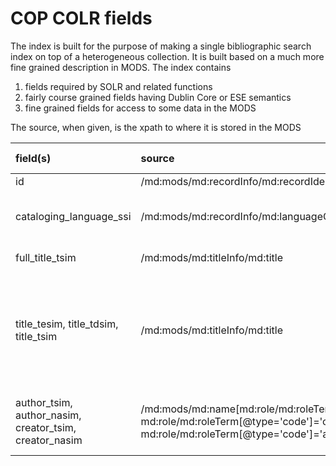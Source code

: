 # COP COLR fields

The index is built for the purpose of making a single bibliographic search index on top of a heterogeneous collection.
It is built based on a much more fine grained description in MODS.
The index contains 

1. fields required by SOLR and related functions
2. fairly course grained fields having Dublin Core or ESE semantics
3. fine grained fields for access to some data in the MODS

The source, when given, is the xpath to where it is stored in the MODS

| field(s) | source | value examples | semantics | purpose |
|:---------|:-------|:----------|:--------|:--------|
| id | /md:mods/md:recordInfo/md:recordIdentifier |
| cataloging_language_ssi | /md:mods/md:recordInfo/md:languageOfCataloging/md:languageTerm | 'da' or 'en' | default language for strings in the record ||
| full_title_tsim | /md:mods/md:titleInfo/md:title || All titles concatenated |
| title_tesim, title_tdsim, title_tsim | /md:mods/md:titleInfo/md:title | Lists of all titles in English (tesim), Danish (tdsim) or other languages (tsim) | Isn't used in any clever way |
| author_tsim, author_nasim, creator_tsim, creator_nasim | /md:mods/md:name[md:role/md:roleTerm[@type='text']='creator' or md:role/md:roleTerm[@type='code']='cre' or md:role/md:roleTerm[@type='code']='aut']  | author and creator are synonymous | nasim is **untokenized** and tsim **tokenized** text |



